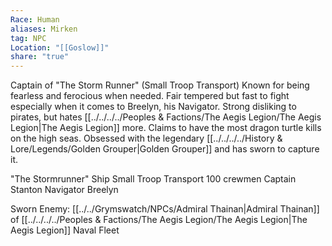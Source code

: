 ```yaml
---
Race: Human
aliases: Mirken
tag: NPC
Location: "[[Goslow]]"
share: "true"
---
```


Captain of "The Storm Runner" (Small Troop Transport)
Known for being fearless and ferocious when needed.
Fair tempered but fast to fight especially when it comes to Breelyn, his Navigator.
Strong disliking to pirates, but hates [[../../../../Peoples & Factions/The Aegis Legion/The Aegis Legion|The Aegis Legion]] more.
Claims to have the most dragon turtle kills on the high seas.
Obsessed with the legendary [[../../../../History & Lore/Legends/Golden Grouper|Golden Grouper]] and has sworn to capture it.


"The Stormrunner" Ship
Small Troop Transport
100 crewmen
Captain Stanton
Navigator Breelyn


Sworn Enemy:
[[../../Grymswatch/NPCs/Admiral Thainan|Admiral Thainan]] of [[../../../../Peoples & Factions/The Aegis Legion/The Aegis Legion|The Aegis Legion]] Naval Fleet